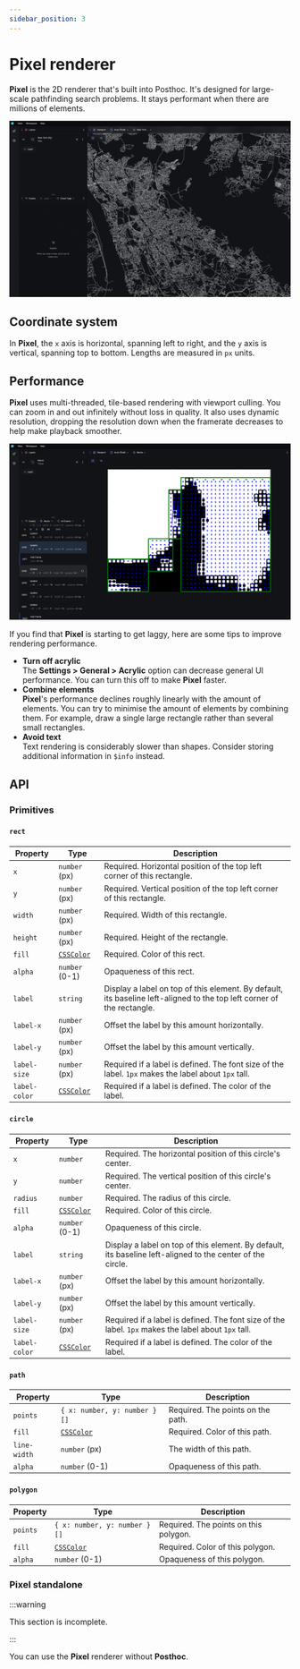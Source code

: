 ```yaml
---
sidebar_position: 3
---
```


# Pixel renderer

**Pixel** is the 2D renderer that's built into Posthoc. It's designed for large-scale pathfinding search problems. It stays performant when there are millions of elements.

![Alt text](image-6.png)

## Coordinate system

In **Pixel**, the `x` axis is horizontal, spanning left to right, and the `y` axis is vertical, spanning top to bottom. Lengths are measured in `px` units.

## Performance

**Pixel** uses multi-threaded, tile-based rendering with viewport culling. You can zoom in and out infinitely without loss in quality.
It also uses dynamic resolution, dropping the resolution down when the framerate decreases to help make playback smoother.

![Alt text](image-7.png)

If you find that **Pixel** is starting to get laggy, here are some tips to improve rendering performance.

- **Turn off acrylic**<br />The **Settings > General > Acrylic** option can decrease general UI performance. You can turn this off to make **Pixel** faster.
- **Combine elements**<br />**Pixel**'s performance declines roughly linearly with the amount of elements. You can try to minimise the amount of elements by combining them. For example, draw a single large rectangle rather than several small rectangles.
- **Avoid text**<br />Text rendering is considerably slower than shapes. Consider storing additional information in `$info` instead.

## API

### Primitives

#### `rect`

| Property     | Type                                                                       | Description                                                                                                                                                                         |
| ------------ | -------------------------------------------------------------------------- | ----------------------------------------------------------------------------------------------------------------------------------------------------------------------------------- |
| `x`          | `number` (px)                                                              | Required. Horizontal position of the top left corner of this rectangle.                                                                                                             |
| `y`          | `number` (px)                                                              | Required. Vertical position of the top left corner of this rectangle.                                                                                                               |
| `width`      | `number` (px)                                                              | Required. Width of this rectangle.                                                                                                                                                  |
| `height`     | `number` (px)                                                              | Required. Height of the rectangle.                                                                                                                                                  |
| `fill`       | [`CSSColor`](https://developer.mozilla.org/en-US/docs/Web/CSS/color_value) | Required. Color of this rect.                                                                                                                                                       |
| `alpha`      | `number` (0-1)                                                             | Opaqueness of this rect.                                                                                                                                                            |
| `label`      | `string`                                                                   | Display a label on top of this element. By default, its baseline left-aligned to the top left corner of the rectangle.  |
| `label-x`    | `number` (px)                                                              | Offset the label by this amount horizontally.                                                                                                                                       |
| `label-y`    | `number` (px)                                                              | Offset the label by this amount vertically.                                                                                                                                         |
| `label-size` | `number` (px)                                                              | Required if a label is defined. The font size of the label. `1px` makes the label about `1px` tall.                                                                                 |
| `label-color` | [`CSSColor`](https://developer.mozilla.org/en-US/docs/Web/CSS/color_value)| Required if a label is defined. The color of the label.                                                                                 |

#### `circle`

| Property     | Type                                                                       | Description                                                                                                                                                             |
| ------------ | -------------------------------------------------------------------------- | ----------------------------------------------------------------------------------------------------------------------------------------------------------------------- |
| `x`          | `number`                                                                   | Required. The horizontal position of this circle's center.                                                                                                              |
| `y`          | `number`                                                                   | Required. The vertical position of this circle's center.                                                                                                                |
| `radius`     | `number`                                                                   | Required. The radius of this circle.                                                                                                                                    |
| `fill`       | [`CSSColor`](https://developer.mozilla.org/en-US/docs/Web/CSS/color_value) | Required. Color of this circle.                                                                                                                                         |
| `alpha`      | `number` (0-1)                                                             | Opaqueness of this circle.                                                                                                                                              |
| `label`      | `string`                                                                   | Display a label on top of this element. By default, its baseline left-aligned to the center of the circle. |
| `label-x`    | `number` (px)                                                              | Offset the label by this amount horizontally.                                                                                                                           |
| `label-y`    | `number` (px)                                                              | Offset the label by this amount vertically.                                                                                                                             |
| `label-size` | `number` (px)                                                              | Required if a label is defined. The font size of the label. `1px` makes the label about `1px` tall.                                                                     |
| `label-color` | [`CSSColor`](https://developer.mozilla.org/en-US/docs/Web/CSS/color_value)| Required if a label is defined. The color of the label.                                                                                 |

#### `path`

| Property     | Type                                                                       | Description                       |
| ------------ | -------------------------------------------------------------------------- | --------------------------------- |
| `points`     | `{ x: number, y: number }[]`                                               | Required. The points on the path. |
| `fill`       | [`CSSColor`](https://developer.mozilla.org/en-US/docs/Web/CSS/color_value) | Required. Color of this path.     |
| `line-width` | `number` (px)                                                              | The width of this path.           |
| `alpha`      | `number` (0-1)                                                             | Opaqueness of this path.          |

#### `polygon`

| Property | Type                                                                       | Description                           |
| -------- | -------------------------------------------------------------------------- | ------------------------------------- |
| `points` | `{ x: number, y: number }[]`                                               | Required. The points on this polygon. |
| `fill`   | [`CSSColor`](https://developer.mozilla.org/en-US/docs/Web/CSS/color_value) | Required. Color of this polygon.      |
| `alpha`  | `number` (0-1)                                                             | Opaqueness of this polygon.           |

### Pixel standalone

:::warning

This section is incomplete.

:::

You can use the **Pixel** renderer without **Posthoc**.
